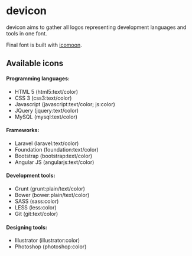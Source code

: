 devicon
=======

devicon aims to gather all logos representing development languages and tools in one font.

Final font is built with [icomoon](http://icomoon.io).

Available icons
---------------

#### Programming languages:
- HTML 5 (html5:text/color)
- CSS 3 (css3:text/color)
- Javascript (javascript:text/color; js:color)
- JQuery (jquery:text/color)
- MySQL (mysql:text/color)

#### Frameworks:
- Laravel (laravel:text/color)
- Foundation (foundation:text/color)
- Bootstrap (bootstrap:text/color)
- Angular JS (angularjs:text/color)

#### Development tools:
- Grunt (grunt:plain/text/color)
- Bower (bower:plain/text/color)
- SASS (sass:color)
- LESS (less:color)
- Git (git:text/color)

#### Designing tools:
- Illustrator (illustrator:color)
- Photoshop (photoshop:color)
